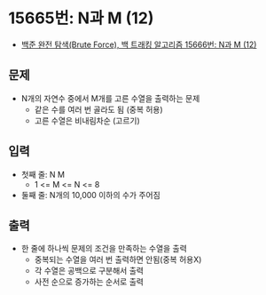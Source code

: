 # 15665번: N과 M (12)
- [백준 완전 탐색(Brute Force), 백 트래킹 알고리즘 15666번: N과 M (12)](https://www.acmicpc.net/problem/15666)

## 문제
- N개의 자연수 중에서 M개를 고른 수열을 출력하는 문제
  - 같은 수를 여러 번 골라도 됨 (중복 허용)
  - 고른 수열은 비내림차순 (고르기)

## 입력
- 첫째 줄: N M
  - 1 <= M <= N <= 8
- 둘째 줄: N개의 10,000 이하의 수가 주어짐

## 출력
- 한 줄에 하나씩 문제의 조건을 만족하는 수열을 출력
  - 중복되는 수열을 여러 번 출력하면 안됨(중복 허용X)
  - 각 수열은 공백으로 구분해서 출력
  - 사전 순으로 증가하는 순서로 출력
